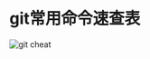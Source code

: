 # git常用命令速查表

![git cheat](https://collactor-1300518199.cos.ap-nanjing.myqcloud.com/uPic/git%20cheat.png)
